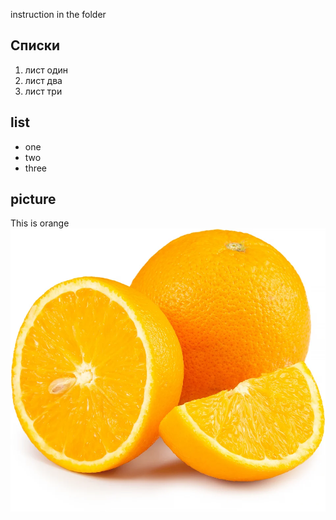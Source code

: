 instruction in the folder

## Списки
1. лист один
2. лист два
3. лист три


## list
* one
* two
* three

## picture

This is orange
![orange](orange.png)